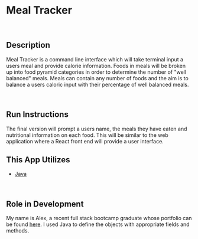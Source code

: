 # Meal Tracker

<br>

## Description

Meal Tracker is a command line interface which will take terminal input a users 
meal and provide calorie information. Foods in meals will be broken up into 
food pyramid categories in order to determine the number of "well balanced"
meals. Meals can contain any number of foods and the aim is to balance
a users caloric input with their percentage of well balanced meals. 

<br>

## Run Instructions

The final version will prompt a users name, the meals they have eaten and 
nutritional information on each food. This will be similar to the web application 
where a React front end will provide a user interface.

## This App Utilizes

   * [Java](https://www.oracle.com/technetwork/java/javase/downloads/index.html)



<br>

## Role in Development

My name is Alex, a recent full stack bootcamp graduate whose portfolio can be found
[here]( https://alexsamalot19.github.io/Samalot-Alexander-Portfolio/). I used Java
to define the objects with appropriate fields and methods.

